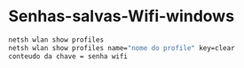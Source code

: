 # Senhas-salvas-Wifi-windows
```bash
netsh wlan show profiles
netsh wlan show profiles name="nome do profile" key=clear
conteudo da chave = senha wifi
```

